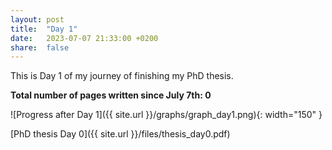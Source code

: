 ```yaml
---
layout: post
title:  "Day 1"
date:   2023-07-07 21:33:00 +0200
share:  false
---
```


This is Day 1 of my journey of finishing my PhD thesis. 

**Total number of pages written since July 7th: 0**

![Progress after Day 1]({{ site.url }}/graphs/graph_day1.png){: width="150" }

[PhD thesis Day 0]({{ site.url }}/files/thesis_day0.pdf)
